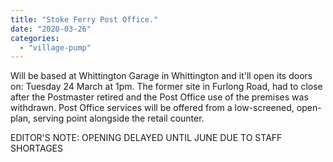 ```yaml
---
title: "Stoke Ferry Post Office."
date: "2020-03-26"
categories: 
  - "village-pump"
---
```


Will be based at Whittington Garage in Whittington and it'll open its doors on: Tuesday 24 March at 1pm. The former site in Furlong Road, had to close after the Postmaster retired and the Post Office use of the premises was withdrawn. Post Office services will be offered from a low-screened, open-plan, serving point alongside the retail counter.

EDITOR'S NOTE: OPENING DELAYED UNTIL JUNE DUE TO STAFF SHORTAGES
